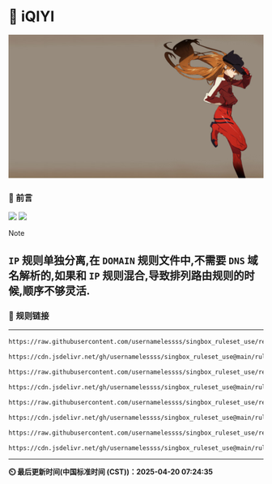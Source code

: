 
# 🧸 iQIYI
![](https://raw.githubusercontent.com/usernamelessss/picture-bed/main/images/202504042256831.jpg)
### 📣 前言
![](https://shields.io/badge/-移除重复规则-ff69b4) ![](https://shields.io/badge/-IP&nbsp;规则单独存放不与&nbsp;DOMAIN&nbsp;等混合-green)
> [!NOTE]
**`IP` 规则单独分离,在 `DOMAIN` 规则文件中,不需要 `DNS` 域名解析的,如果和 `IP` 规则混合,导致排列路由规则的时候,顺序不够灵活.**
---

###  🔗 规则链接
---

```url
https://raw.githubusercontent.com/usernamelessss/singbox_ruleset_use/refs/heads/main/rule/iQIYI/iQIYI_IP.json
```

```url
https://cdn.jsdelivr.net/gh/usernamelessss/singbox_ruleset_use@main/rule/iQIYI/iQIYI_IP.json
```

```url
https://raw.githubusercontent.com/usernamelessss/singbox_ruleset_use/refs/heads/main/rule/iQIYI/iQIYI_IP.srs
```

```url
https://cdn.jsdelivr.net/gh/usernamelessss/singbox_ruleset_use@main/rule/iQIYI/iQIYI_IP.srs
```

```url
https://raw.githubusercontent.com/usernamelessss/singbox_ruleset_use/refs/heads/main/rule/iQIYI/iQIYI_No_IP.json
```

```url
https://cdn.jsdelivr.net/gh/usernamelessss/singbox_ruleset_use@main/rule/iQIYI/iQIYI_No_IP.json
```

```url
https://raw.githubusercontent.com/usernamelessss/singbox_ruleset_use/refs/heads/main/rule/iQIYI/iQIYI_No_IP.srs
```

```url
https://cdn.jsdelivr.net/gh/usernamelessss/singbox_ruleset_use@main/rule/iQIYI/iQIYI_No_IP.srs
```

---
**⏲️ 最后更新时间(中国标准时间 (CST))：2025-04-20 07:24:35**